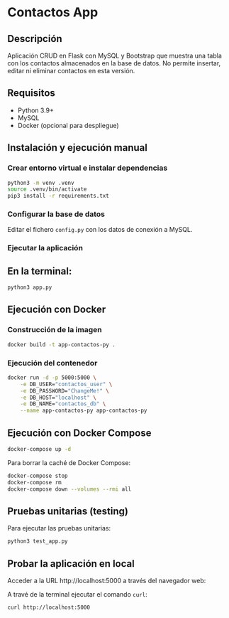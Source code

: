 # Contactos App

## Descripción

Aplicación CRUD en Flask con MySQL y Bootstrap que muestra una tabla con los contactos almacenados en la base de datos. No permite insertar, editar ni eliminar contactos en esta versión.

## Requisitos
- Python 3.9+
- MySQL
- Docker (opcional para despliegue)

## Instalación y ejecución manual

### Crear entorno virtual e instalar dependencias

```bash
python3 -m venv .venv
source .venv/bin/activate
pip3 install -r requirements.txt
```

### Configurar la base de datos

Editar el fichero `config.py` con los datos de conexión a MySQL.

### Ejecutar la aplicación

## En la terminal:

```bash
python3 app.py
```

## Ejecución con Docker

### Construcción de la imagen

```bash
docker build -t app-contactos-py .
```

### Ejecución del contenedor

```bash
docker run -d -p 5000:5000 \
    -e DB_USER="contactos_user" \
    -e DB_PASSWORD="ChangeMe!" \
    -e DB_HOST="localhost" \
    -e DB_NAME="contactos_db" \
    --name app-contactos-py app-contactos-py
```

## Ejecución con Docker Compose

```bash
docker-compose up -d
```

Para borrar la caché de Docker Compose:

```bash
docker-compose stop
docker-compose rm
docker-compose down --volumes --rmi all
```

## Pruebas unitarias (testing)

Para ejecutar las pruebas unitarias:

```bash
python3 test_app.py
```

## Probar la aplicación en local

Acceder a la URL http://localhost:5000 a través del navegador web:

A travé de la terminal ejecutar el comando `curl`:

```bash
curl http://localhost:5000
```

